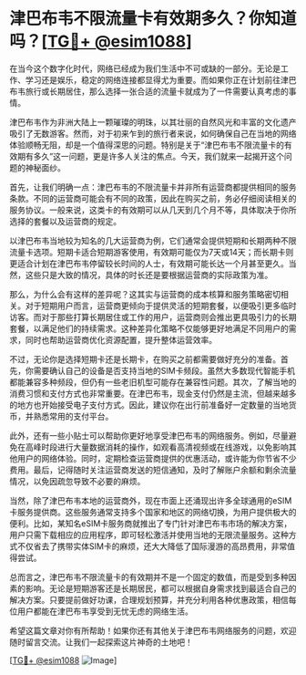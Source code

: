 # 津巴布韦不限流量卡有效期多久？你知道吗？[[TG💪+ @esim1088](https://t.me/s/esim1088)]

在当今这个数字化时代，网络已经成为我们生活中不可或缺的一部分。无论是工作、学习还是娱乐，稳定的网络连接都显得尤为重要。而如果你正在计划前往津巴布韦旅行或长期居住，那么选择一张合适的流量卡就成为了一件需要认真考虑的事情。

津巴布韦作为非洲大陆上一颗璀璨的明珠，以其壮丽的自然风光和丰富的文化遗产吸引了无数游客。然而，对于初来乍到的旅行者来说，如何确保自己在当地的网络体验顺畅无阻，却是一个值得深思的问题。特别是关于“津巴布韦不限流量卡的有效期有多久”这一问题，更是许多人关注的焦点。今天，我们就来一起揭开这个问题的神秘面纱。

首先，让我们明确一点：津巴布韦的不限流量卡并非所有运营商都提供相同的服务条款。不同的运营商可能会有不同的政策，因此在购买之前，务必仔细阅读相关的服务协议。一般来说，这类卡的有效期可以从几天到几个月不等，具体取决于你所选择的套餐以及运营商的规定。

以津巴布韦当地较为知名的几大运营商为例，它们通常会提供短期和长期两种不限流量卡选项。短期卡适合短期游客使用，有效期可能仅为7天或14天；而长期卡则更适合计划在津巴布韦停留较长时间的人士，有效期可能长达一个月甚至更久。当然，这些只是大致的情况，具体的时长还是要根据运营商的实际政策为准。

那么，为什么会有这样的差异呢？这其实与运营商的成本核算和服务策略密切相关。对于短期用户而言，运营商更倾向于提供灵活的短期套餐，以便吸引更多临时访客。而对于那些打算长期居住或工作的用户，运营商则会推出更具吸引力的长期套餐，以满足他们的持续需求。这种差异化策略不仅能够更好地满足不同用户的需求，同时也帮助运营商优化资源配置，提升整体运营效率。

不过，无论你是选择短期卡还是长期卡，在购买之前都需要做好充分的准备。首先，你需要确认自己的设备是否支持当地的SIM卡频段。虽然大多数现代智能手机都能兼容多种频段，但仍有一些老旧机型可能存在兼容性问题。其次，了解当地的消费习惯和支付方式也非常重要。在津巴布韦，现金支付仍然是主流，但越来越多的地方也开始接受电子支付方式。因此，建议你在出行前准备好一定数量的当地货币，并熟悉常用的支付平台。

此外，还有一些小贴士可以帮助你更好地享受津巴布韦的网络服务。例如，尽量避免在高峰时段进行大量数据消耗的操作，如观看高清视频或在线游戏，以免影响其他用户的网络体验。同时，定期检查运营商提供的优惠活动，或许能为你节省不少费用。最后，记得随时关注运营商发送的短信通知，及时了解账户余额和剩余流量情况，以免因疏忽导致不必要的麻烦。

当然，除了津巴布韦本地的运营商外，现在市面上还涌现出许多全球通用的eSIM卡服务提供商。这些服务通常支持多个国家和地区的网络切换，为用户提供极大的便利。比如，某知名eSIM卡服务商就推出了专门针对津巴布韦市场的解决方案，用户只需下载相应的应用程序，即可轻松激活并使用当地的无限流量服务。这种方式不仅省去了携带实体SIM卡的麻烦，还大大降低了国际漫游的高昂费用，非常值得尝试。

总而言之，津巴布韦不限流量卡的有效期并不是一个固定的数值，而是受到多种因素的影响。无论是短期游客还是长期居民，都可以根据自身需求找到最适合自己的解决方案。只要提前做好功课，合理规划预算，并充分利用各种优惠政策，相信每位用户都能在津巴布韦享受到无忧无虑的网络生活。

希望这篇文章对你有所帮助！如果你还有其他关于津巴布韦网络服务的问题，欢迎随时留言交流。让我们一起探索这片神奇的土地吧！

[[TG💪+ @esim1088](https://t.me/s/esim1088) ![Image](https://i.postimg.cc/4NQfJmqS/Snipaste-2025-05-13-00-14-12.png)]